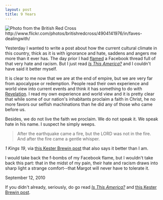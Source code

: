 ```yaml
---
layout: post
title: 9 Years
---
```


<img src="http://farm5.static.flickr.com/4078/4904141976_9178d51c83_z.jpg" title="Photo from the British Red Cross http://www.flickr.com/photos/britishredcross/4904141976/in/faves-dealingwith/">

Yesterday I wanted to write a post about how the current cultural climate in this country, thick as it is with ignorance and hate, saddens and angers me more than it ever has. The day prior I had <a href="http://en.wikipedia.org/wiki/Flaming_(internet)">flamed</a> a Facebook thread full of that very hate and racism. But I just read <a href="http://www.nytimes.com/2010/09/12/opinion/12kristof.html" style="font-style: italic">Is This America?</a> and I couldn't have said it better myself.

It is clear to me now that we are at the end of empire, but we are very far from apocalypse or redemption. People read their own experience and world view into current events and think it has something to do with <a href="http://www.biblegateway.com/passage/?search=Revelation%201&amp;version=NASB">Revelation</a>. I read my own experience and world view and it is pretty clear that while some of our nation's inhabitants proclaim a faith in Christ, he no more favors our selfish machinations than he did any of those who came before us. 

Besides, we do not live the faith we proclaim. We do not speak it. We speak hate in his name. I suspect he simply weeps.<blockquote>After the earthquake came a fire, but the LORD was not in the fire. And after the fire came a gentle whisper.</blockquote>_1 Kings 19_, via <a href="http://www.kesterbrewin.com/2010/09/10/the-burning-issue-has-terry-jones-thought-this-through/">this Kester Brewin post</a> that also says it better than I am.

I would take back the f-bombs of my Facebook flame, but I wouldn't take back this part: that in the midst of my pain, their hate and racism draws into sharp light a strange comfort--that Margot will never have to tolerate it.

<p class="date">September 12, 2010</p>

<p class="postscript">If you didn't already, seriously, do go read <a href="http://www.nytimes.com/2010/09/12/opinion/12kristof.html" style="font-style: italic">Is This America?</a> and <a href="http://www.kesterbrewin.com/2010/09/10/the-burning-issue-has-terry-jones-thought-this-through/">this Kester Brewin post</a>.</p> 
